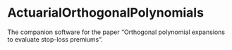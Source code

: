 # ActuarialOrthogonalPolynomials
The companion software for the paper “Orthogonal polynomial expansions to evaluate stop-loss premiums”.
